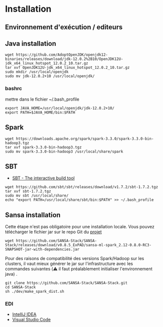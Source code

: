# Installation

## Environnement d'exécution / editeurs

## Java installation

```shell
wget https://github.com/AdoptOpenJDK/openjdk12-binaries/releases/download/jdk-12.0.2%2B10/OpenJDK12U-jdk_x64_linux_hotspot_12.0.2_10.tar.gz
tar xvf OpenJDK12U-jdk_x64_linux_hotspot_12.0.2_10.tar.gz
sudo mkdir /usr/local/openjdk
sudo mv jdk-12.0.2+10 /usr/local/openjdk/
```

### bashrc

mettre dans le fichier ~/.bash_profile

```shell
export JAVA_HOME=/usr/local/openjdk/jdk-12.0.2+10/
export PATH=$JAVA_HOME/bin:$PATH
```

## Spark

```shell
wget https://downloads.apache.org/spark/spark-3.3.0/spark-3.3.0-bin-hadoop3.tgz
tar xvf spark-3.3.0-bin-hadoop3.tgz
sudo mv spark-3.3.0-bin-hadoop3 /usr/local/share/spark
```

## SBT

 - [SBT - The interactive build tool](https://www.scala-sbt.org/download.html)

```shell
wget https://github.com/sbt/sbt/releases/download/v1.7.2/sbt-1.7.2.tgz
tar xvf sbt-1.7.2.tgz
sudo mv sbt /usr/local/share/
echo "export PATH=/usr/local/share/sbt/bin:$PATH" >> ~/.bash_profile
```

## Sansa installation

Cette étape n'est pas obligatoire pour une installation locale. Vous pouvez télécharger le fichier jar sur le repo Git du [projet](https://github.com/SANSA-Stack/SANSA-Stack/)

```shell=
wget https://github.com/SANSA-Stack/SANSA-Stack/releases/download/v0.8.5_ExPAD/sansa-ml-spark_2.12-0.8.0-RC3-SNAPSHOT-jar-with-dependencies.jar
```


Pour des raisons de compatibilité des versions Spark/Hadoop sur les clusters, il vaut mieux générer le jar sur l'infrastructure avec les commandes suivantes (:warning: il faut préalablement initialiser l'environnement java) .

```shell=
git clone https://github.com/SANSA-Stack/SANSA-Stack.git
cd SANSA-Stack
sh ./dev/make_spark_dist.sh 
```

### EDI

- [IntelliJ IDEA](https://www.jetbrains.com/idea/download/#section=linux)
- [Visual Studio Code](https://code.visualstudio.com/)